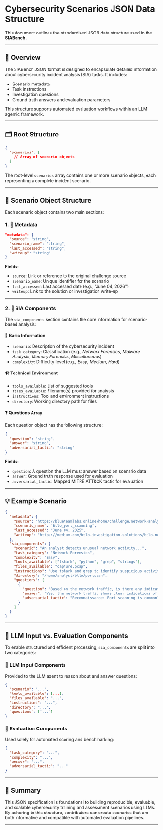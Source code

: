 # Cybersecurity Scenarios JSON Data Structure

This document outlines the standardized JSON data structure used in the **SIABench.** 

---

## 📘 Overview

The SIABench JSON format is designed to encapsulate detailed information about cybersecurity incident analysis (SIA) tasks. It includes:

- Scenario metadata  
- Task instructions  
- Investigation questions  
- Ground truth answers and evaluation parameters  

This structure supports automated evaluation workflows within an LLM agentic framework.

---

## 🗂️ Root Structure

```json
{
  "scenarios": [
    // Array of scenario objects
  ]
}
```

The root-level `scenarios` array contains one or more scenario objects, each representing a complete incident scenario.

---

## 🧩 Scenario Object Structure

Each scenario object contains two main sections:

### 1. 🔖 Metadata

```json
"metadata": {
  "source": "string",
  "scenario_name": "string",
  "last_accessed": "string",
  "writeup": "string"
}
```

**Fields:**
- `source`: Link or reference to the original challenge source  
- `scenario_name`: Unique identifier for the scenario  
- `last_accessed`: Last accessed date (e.g., "June 04, 2026")  
- `writeup`: Link to the solution or investigation write-up  

---

### 2. 🧪 SIA Components

The `sia_components` section contains the core information for scenario-based analysis:

#### 📝 Basic Information

- `scenario`: Description of the cybersecurity incident  
- `task_category`: Classification (e.g., *Network Forensics*, *Malware Analysis*, *Memory Forensics*, *Miscellaneous*)  
- `complexity`: Difficulty level (e.g., *Easy*, *Medium*, *Hard*)  

#### 🛠️ Technical Environment

- `tools_available`: List of suggested tools  
- `files_available`: Filename(s) provided for analysis  
- `instructions`: Tool and environment instructions  
- `directory`: Working directory path for files  

#### ❓ Questions Array

Each question object has the following structure:

```json
{
  "question": "string",
  "answer": "string",
  "adversarial_tactic": "string"
}
```

**Fields:**
- `question`: A question the LLM must answer based on scenario data  
- `answer`: Ground truth response used for evaluation  
- `adversarial_tactic`: Mapped MITRE ATT&CK tactic for evaluation  

---

## 💡 Example Scenario

```json
{
  "metadata": {
    "source": "https://blueteamlabs.online/home/challenge/network-analysis-web-shell-d4d3a2821b",
    "scenario_name": "Btlo_port_scanning",
    "last_accessed": "June 04, 2025",
    "writeup": "https://medium.com/btlo-investigation-solutions/btlo-network-analysis-web-shell-9fa8d3135b6"
  },
  "sia_components": {
    "scenario": "An analyst detects unusual network activity...",
    "task_category": "Network Forensics",
    "complexity": "Easy",
    "tools_available": ["tshark", "python", "grep", "strings"],
    "files_available": "capture.pcap",
    "instructions": "Use tshark and grep to identify suspicious activity.",
    "directory": "/home/analyst/btlo/portscan",
    "questions": [
      {
        "question": "Based on the network traffic, is there any indication of port scanning activity?",
        "answer": "Yes, the network traffic shows clear indications of port scanning activity.",
        "adversarial_tactic": "Reconnaissance: Port scanning is commonly used for identifying open ports..."
      }
    ]
  }
}
```

---

## 🧠 LLM Input vs. Evaluation Components

To enable structured and efficient processing, `sia_components` are split into two categories:

### 🔵 LLM Input Components

Provided to the LLM agent to reason about and answer questions:

```json
{
  "scenario": "...",
  "tools_available": [...],
  "files_available": "...",
  "instructions": "...",
  "directory": "...",
  "questions": ["..."]
}
```

### 🔴 Evaluation Components

Used solely for automated scoring and benchmarking:

```json
{
  "task_category": "...",
  "complexity": "...",
  "answer": "...",
  "adversarial_tactic": "..."
}
```



---

## 📌 Summary

This JSON specification is foundational to building reproducible, evaluable, and scalable cybersecurity training and assessment scenarios using LLMs. By adhering to this structure, contributors can create scenarios that are both informative and compatible with automated evaluation pipelines.

---
